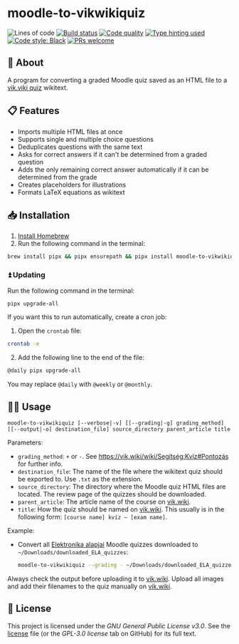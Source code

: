 # moodle-to-vikwikiquiz

![Lines of code](https://img.shields.io/badge/lines_of_code-200+-blue)
[![Build status](https://scrutinizer-ci.com/g/gy-mate/homebrew-moodle-to-vikwikiquiz/badges/build.png?b=main)](https://scrutinizer-ci.com/g/gy-mate/homebrew-moodle-to-vikwikiquiz/build-status/main)
[![Code quality](https://img.shields.io/scrutinizer/quality/g/gy-mate/homebrew-moodle-to-vikwikiquiz/main)](https://scrutinizer-ci.com/g/gy-mate/homebrew-moodle-to-vikwikiquiz/)
[![Type hinting used](https://img.shields.io/badge/type_hinting-used-brightgreen)](https://docs.python.org/3/library/typing.html)
[![Code style: Black](https://img.shields.io/badge/code_style-black-black.svg)](https://github.com/psf/black)
[![PRs welcome](https://img.shields.io/badge/PRs-welcome-brightgreen)](https://docs.github.com/en/pull-requests/collaborating-with-pull-requests/proposing-changes-to-your-work-with-pull-requests/creating-a-pull-request)


## 📖 About

A program for converting a graded Moodle quiz saved as an HTML file to a [vik.viki quiz](https://vik.wiki/wiki/Segítség:Kvíz) wikitext.


## 📋 Features

* Imports multiple HTML files at once
* Supports single and multiple choice questions
* Deduplicates questions with the same text
* Asks for correct answers if it can't be determined from a graded question
* Adds the only remaining correct answer automatically if it can be determined from the grade
* Creates placeholders for illustrations
* Formats LaTeX equations as wikitext


## 📥 Installation

1. [Install Homebrew](https://brew.sh/#:~:text=Install%20Homebrew)
2. Run the following command in the terminal:
  ```bash
  brew install pipx && pipx ensurepath && pipx install moodle-to-vikwikiquiz
  ```

### ⏫ Updating

Run the following command in the terminal:

```bash
pipx upgrade-all
```

If you want this to run automatically, create a cron job:

1. Open the `crontab` file:
  ```bash
  crontab -e
  ```
2. Add the following line to the end of the file:
  ```bash
  @daily pipx upgrade-all
  ```
  You may replace `@daily` with `@weekly` or `@monthly`.



## 🧑‍💻 Usage

```text
moodle-to-vikwikiquiz [--verbose|-v] [[--grading|-g] grading_method] [[--output|-o] destination_file] source_directory parent_article title
```

Parameters:
* `grading_method`: `+` or `-`. See https://vik.wiki/wiki/Segítség:Kvíz#Pontozás for further info.
* `destination_file`: The name of the file where the wikitext quiz should be exported to. Use `.txt` as the extension.
* `source_directory`: The directory where the Moodle quiz HTML files are located. The review page of the quizzes should be downloaded.
* `parent_article`: The article name of the course on [vik.wiki](https://vik.wiki/).
* `title`: How the quiz should be named on [vik.wiki](https://vik.wiki/). This usually is in the following form: `[course name] kvíz – [exam name]`.

Example:
* Convert all [Elektronika alapjai](https://vik.wiki/wiki/Elektronika_alapjai) Moodle quizzes downloaded to `~/Downloads/downloaded_ELA_quizzes`:
  ```bash
  moodle-to-vikwikiquiz --grading - ~/Downloads/downloaded_ELA_quizzes "Elektronika alapjai" "Elektronika alapjai kvíz"
  ```

Always check the output before uploading it to [vik.wiki](https://vik.wiki/). 
Upload all images and add their filenames to the quiz manually on [vik.wiki](https://vik.wiki/).

## 📜 License

This project is licensed under the _GNU General Public License v3.0_.
See the [license](copying.txt) file (or the _GPL-3.0 license_ tab on GitHub) for its full text.
